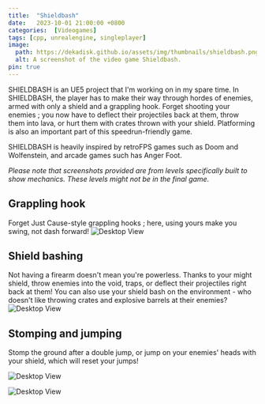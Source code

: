 ```yaml
---
title:  "Shieldbash"
date:   2023-10-01 21:00:00 +0800
categories:  [Videogames]
tags: [cpp, unrealengine, singleplayer]
image:
  path: https://dekadisk.github.io/assets/img/thumbnails/shieldbash.png
  alt: A screenshot of the video game Shieldbash.
pin: true
---
```


SHIELDBASH is an UE5 project that I'm working on in my spare time. In SHIELDBASH, the player has to make their way through hordes of enemies, armed with only a shield and a grappling hook. Forget shooting your enemies ; you now have to deflect their projectiles back at them, throw them into lava, or hurt them with crates thrown with your shield. Platforming is also an important part of this speedrun-friendly game. 

SHIELDBASH is heavily inspired by retroFPS games such as Doom and Wolfenstein, and arcade games such has Anger Foot.

_Please note that screenshots provided are from levels specifically built to show mechanics. These levels might not be in the final game._

## Grappling hook

Forget Just Cause-style grappling hooks ; here, using yours make you swing, not dash forward! 
![Desktop View](https://dekadisk.github.io/assets/img/gifs/Swinging.gif)

## Shield bashing

Not having a firearm doesn't mean you're powerless. Thanks to your might shield, throw enemies into the void, traps, or deflect their projectiles right back at them! You can also use your shield bash on the environment - who doesn't like throwing crates and explosive barrels at their enemies?
![Desktop View](https://dekadisk.github.io/assets/img/gifs/ReflectBalls.gif)

## Stomping and jumping

Stomp the ground after a double jump, or jump on your enemies' heads with your shield, which will reset your jumps!

![Desktop View](https://dekadisk.github.io/assets/img/gifs/Stomp.gif)

![Desktop View](https://dekadisk.github.io/assets/img/gifs/HeadJump.gif)
